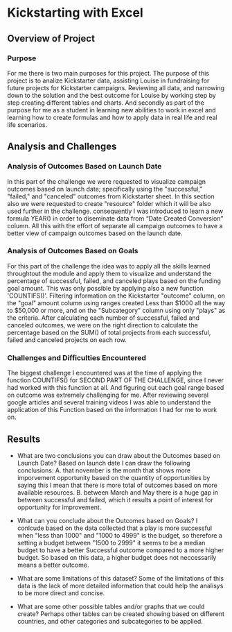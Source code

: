 # Kickstarting with Excel

## Overview of Project

### Purpose
For me there is two main purposes for this project.
The purpose of this project is to analize Kickstarter data, assisting Louise in fundraising for future projects for Kickstarter campaigns. 
Reviewing all data, and narrowing down to the solution and the best outcome for Louise by working step by step creating different 
tables and charts. And secondly as part of the purpose for me as a student in learning new abilities to work in excel  and learning how to create formulas 
and how to apply data in real life and real life scenarios.

## Analysis and Challenges


### Analysis of Outcomes Based on Launch Date
In this part of the challenge we were requested to visualize campaign outcomes based on launch date; specifically using the "successful," "failed," and 
"canceled" outcomes from Kickstarter sheet. In this section also we were requested to create "resource" folder which it will be also used further in the 
challenge. consequently I was introduced to learn a new formula YEAR() in order to diseminate data from “Date Created Conversion” column.
All this with the effort of separate all campaign outcomes to have a better view of campaign outcomes based on the launch date.


### Analysis of Outcomes Based on Goals
For this part of the challenge the idea was to apply all the skills learned throughtout the module and apply them to visualize and understand the percentage
of successful, failed, and canceled plays based on the funding goal amount. This was only possible by applying also a new function 'COUNTIFS()'. 
Filtering information on the Kickstarter "outcome" column, on the "goal" amount column using ranges created Less than $1000 all the way to $50,000 or more, 
and on the "Subcategory" column using only "plays" as the criteria.
After calculating each number of successful, failed and canceled outcomes, we were on the right direction to calculate the percentage based on the SUM()
of total projects from each successful, failed and canceled projects on each row.



### Challenges and Difficulties Encountered
The biggest challenge I encountered was at the time of applying the function COUNTIFS() for SECOND PART OF THE CHALLENGE, since I never had worked with this function at all.
And figuring out each goal range based on outcome was extremely challenging for me. After reviewing several google articles and several 
training videos I was able to understand the application of this Function based on the information I had for me to work on.

## Results

- What are two conclusions you can draw about the Outcomes based on Launch Date?
Based on launch date I can draw the following conclusions:
A. that november is the month that shows more imporvement opportunity based on the quantity of opportunities 
by saying this I mean that there is more total of outcomes based on more available resources.
B. between March and May there is a huge gap in between successful and failed, which it results a point of interest for opportunity for improvement.

- What can you conclude about the Outcomes based on Goals?
I conlcude based on the data collected that a play is more successful when  "less than 1000" and "1000 to 4999" is the budget, so therefore
a setting a budget between  "1500 to 2999" it seems to be a median budget to have a better Successful outcome compared to a more higher budget.
So based on this data, a higher budget does not neccessarily means a better outcome. 

- What are some limitations of this dataset?
Some of the limitations of this data is the lack of more detailed information that could help the analisys to be more direct and concise.

- What are some other possible tables and/or graphs that we could create?
Perhaps other tables can be created showing based on different countries, and other categories and subcategories to be applied.
